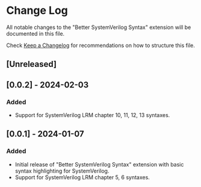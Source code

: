 # Change Log

All notable changes to the "Better SystemVerilog Syntax" extension will be documented in this file.

Check [Keep a Changelog](http://keepachangelog.com/) for recommendations on how to structure this file.

## [Unreleased]

## [0.0.2] - 2024-02-03

### Added

- Support for SystemVerilog LRM chapter 10, 11, 12, 13 syntaxes.

## [0.0.1] - 2024-01-07

### Added

- Initial release of "Better SystemVerilog Syntax" extension with basic syntax highlighting for SystemVerilog.
- Support for SystemVerilog LRM chapter 5, 6 syntaxes.
